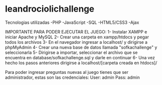 # leandrociolichallenge
Tecnologias utilizadas
-PHP
-JavaScript
-SQL
-HTML5/CSS3
-Ajax

IMPORTANTE PARA PODER EJECUTAR EL JUEGO:
1- Instalar XAMPP e iniciar Apache y MySQL
2- Crear una carpeta en xampp/htdocs y pegar todos los archivos
3- En el navegador ingresar a localhost/ y dirigirse a phpMyAdmin
4- Crear una nueva base de datos llamada "sofkachallenge" y seleccionarla
5- Dirigirse a importar, seleccionar el archivo que se encuentra en database/sofkachallenge.sql y darle en continuar
6- Una vez hecho los pasos anteriores dirigirse a localhost/[carpeta creada en htdocs]/

Para poder ingresar preguntas nuevas al juego tienes que ser administrador, estas son las credenciales:
User: admin
Pass: admin
